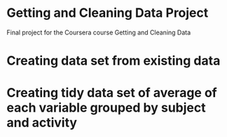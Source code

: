 # Getting and Cleaning Data Project
Final project for the Coursera course Getting and Cleaning Data

# Creating data set from existing data

# Creating tidy data set of average of each variable grouped by subject and activity


